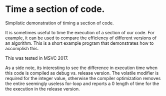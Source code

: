 # Time a section of code.

Simplistic demonstration of timing a section of code.

It is sometimes useful to time the execution of a section of our code. For example, it can be used to compare the efficiency of different versions of an algorithm. This is a short example program that demonstrates how to accomplish this.
 
This was tested in MSVC 2017. 

As a side note, its interesting to see the difference in execution time when this code is compiled as debug vs. release version. The volatile modifier is required for the integer value, otherwise the compiler optimization removes the entire seemingly useless for-loop and reports a 0 length of time for the the execution in the release version.

